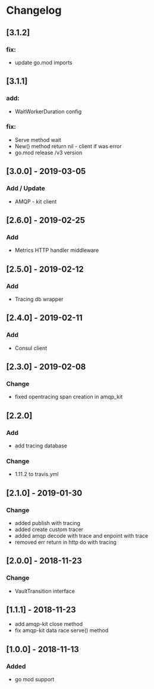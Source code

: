 # Changelog

## [3.1.2]
### fix:
- update go.mod imports

## [3.1.1]
### add:
- WaitWorkerDuration config
### fix:
- Serve method wait
- New() method return nil - client if was error
- go.mod release /v3 version

##  [3.0.0] - 2019-03-05
### Add / Update
- AMQP - kit client

##  [2.6.0] - 2019-02-25
### Add
- Metrics HTTP handler middleware

##  [2.5.0] - 2019-02-12
### Add
- Tracing db wrapper

##  [2.4.0] - 2019-02-11
### Add
- Consul client

##  [2.3.0] - 2019-02-08
### Change
- fixed opentracing span creation in amqp_kit

## [2.2.0]
### Add
- add tracing database
### Change
- 1.11.2 to travis.yml

##  [2.1.0] - 2019-01-30
### Change
- added publish with tracing
- added create custom tracer
- added amqp decode with trace and enpoint with trace
- removed err return in http do with tracing

## [2.0.0] - 2018-11-23
### Change
- VaultTransition interface

## [1.1.1] - 2018-11-23
- add amqp-kit close method
- fix amqp-kit data race serve() method

## [1.0.0] - 2018-11-13
### Added
- go mod support
